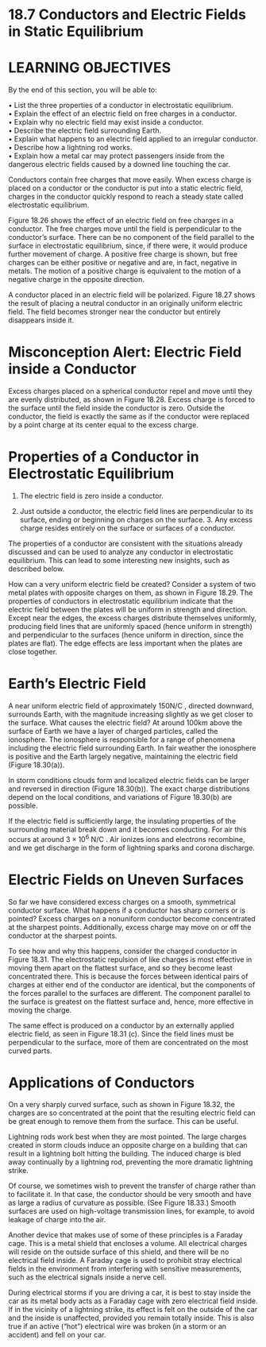 # 18.7 Conductors and Electric Fields in Static Equilibrium

# LEARNING OBJECTIVES

By the end of this section, you will be able to:

• List the three properties of a conductor in electrostatic equilibrium.   
• Explain the effect of an electric field on free charges in a conductor.   
• Explain why no electric field may exist inside a conductor.   
• Describe the electric field surrounding Earth.   
• Explain what happens to an electric field applied to an irregular conductor.   
• Describe how a lightning rod works.   
• Explain how a metal car may protect passengers inside from the dangerous electric fields caused by a downed line touching the car.

Conductors contain free charges that move easily. When excess charge is placed on a conductor or the conductor is put into a static electric field, charges in the conductor quickly respond to reach a steady state called electrostatic equilibrium.

Figure 18.26 shows the effect of an electric field on free charges in a conductor. The free charges move until the field is perpendicular to the conductor’s surface. There can be no component of the field parallel to the surface in electrostatic equilibrium, since, if there were, it would produce further movement of charge. A positive free charge is shown, but free charges can be either positive or negative and are, in fact, negative in metals. The motion of a positive charge is equivalent to the motion of a negative charge in the opposite direction.

A conductor placed in an electric field will be polarized. Figure 18.27 shows the result of placing a neutral conductor in an originally uniform electric field. The field becomes stronger near the conductor but entirely disappears inside it.

# Misconception Alert: Electric Field inside a Conductor

Excess charges placed on a spherical conductor repel and move until they are evenly distributed, as shown in Figure 18.28. Excess charge is forced to the surface until the field inside the conductor is zero. Outside the conductor, the field is exactly the same as if the conductor were replaced by a point charge at its center equal to the excess charge.

# Properties of a Conductor in Electrostatic Equilibrium

1. The electric field is zero inside a conductor.

2. Just outside a conductor, the electric field lines are perpendicular to its surface, ending or beginning on charges on the surface. 3. Any excess charge resides entirely on the surface or surfaces of a conductor.

The properties of a conductor are consistent with the situations already discussed and can be used to analyze any conductor in electrostatic equilibrium. This can lead to some interesting new insights, such as described below.

How can a very uniform electric field be created? Consider a system of two metal plates with opposite charges on them, as shown in Figure 18.29. The properties of conductors in electrostatic equilibrium indicate that the electric field between the plates will be uniform in strength and direction. Except near the edges, the excess charges distribute themselves uniformly, producing field lines that are uniformly spaced (hence uniform in strength) and perpendicular to the surfaces (hence uniform in direction, since the plates are flat). The edge effects are less important when the plates are close together.

# Earth’s Electric Field

A near uniform electric field of approximately ${ \mathsf { 1 5 0 N / C } }$ , directed downward, surrounds Earth, with the magnitude increasing slightly as we get closer to the surface. What causes the electric field? At around $1 0 0 \mathsf { k m }$ above the surface of Earth we have a layer of charged particles, called the ionosphere. The ionosphere is responsible for a range of phenomena including the electric field surrounding Earth. In fair weather the ionosphere is positive and the Earth largely negative, maintaining the electric field (Figure 18.30(a)).

In storm conditions clouds form and localized electric fields can be larger and reversed in direction (Figure 18.30(b)). The exact charge distributions depend on the local conditions, and variations of Figure 18.30(b) are possible.

If the electric field is sufficiently large, the insulating properties of the surrounding material break down and it becomes conducting. For air this occurs at around $3 \times 1 0 ^ { 6 } ~ \mathsf { N } / \mathsf { C }$ . Air ionizes ions and electrons recombine, and we get discharge in the form of lightning sparks and corona discharge.



# Electric Fields on Uneven Surfaces

So far we have considered excess charges on a smooth, symmetrical conductor surface. What happens if a conductor has sharp corners or is pointed? Excess charges on a nonuniform conductor become concentrated at the sharpest points. Additionally, excess charge may move on or off the conductor at the sharpest points.

To see how and why this happens, consider the charged conductor in Figure 18.31. The electrostatic repulsion of like charges is most effective in moving them apart on the flattest surface, and so they become least concentrated there. This is because the forces between identical pairs of charges at either end of the conductor are identical, but the components of the forces parallel to the surfaces are different. The component parallel to the surface is greatest on the flattest surface and, hence, more effective in moving the charge.

The same effect is produced on a conductor by an externally applied electric field, as seen in Figure 18.31 (c). Since the field lines must be perpendicular to the surface, more of them are concentrated on the most curved parts.

# Applications of Conductors

On a very sharply curved surface, such as shown in Figure 18.32, the charges are so concentrated at the point that the resulting electric field can be great enough to remove them from the surface. This can be useful.

Lightning rods work best when they are most pointed. The large charges created in storm clouds induce an opposite charge on a building that can result in a lightning bolt hitting the building. The induced charge is bled away continually by a lightning rod, preventing the more dramatic lightning strike.

Of course, we sometimes wish to prevent the transfer of charge rather than to facilitate it. In that case, the conductor should be very smooth and have as large a radius of curvature as possible. (See Figure 18.33.) Smooth surfaces are used on high-voltage transmission lines, for example, to avoid leakage of charge into the air.

Another device that makes use of some of these principles is a Faraday cage. This is a metal shield that encloses a volume. All electrical charges will reside on the outside surface of this shield, and there will be no electrical field inside. A Faraday cage is used to prohibit stray electrical fields in the environment from interfering with sensitive measurements, such as the electrical signals inside a nerve cell.



During electrical storms if you are driving a car, it is best to stay inside the car as its metal body acts as a Faraday cage with zero electrical field inside. If in the vicinity of a lightning strike, its effect is felt on the outside of the car and the inside is unaffected, provided you remain totally inside. This is also true if an active (“hot”) electrical wire was broken (in a storm or an accident) and fell on your car.